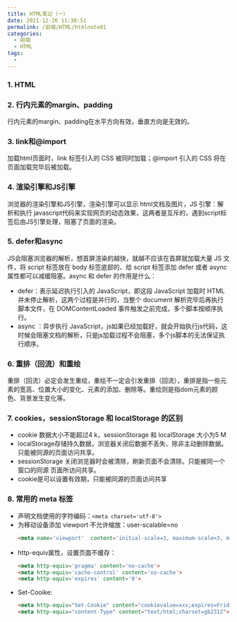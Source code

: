 ```yaml
---
title: HTML笔记（一）
date: 2021-12-26 11:38:51
permalink: /前端/HTML/htmlnote01
categories:
  - 前端
  - HTML
tags:
  -
---
```

### 1. HTML

### 2. 行内元素的margin、padding
行内元素的margin、padding在水平方向有效，垂直方向是无效的。

### 3. link和@import
加载html页面时，link 标签引入的 CSS 被同时加载；@import 引入的 CSS 将在页面加载完毕后被加载。
### 4. 渲染引擎和JS引擎
浏览器的渲染引擎和JS引擎，渲染引擎可以显示 html文档及图片，JS 引擎：解析和执行 javascript代码来实现网页的动态效果，这两者是互斥的，遇到script标签后由JS引擎处理，阻塞了页面的渲染。

### 5. defer和async
JS会阻塞浏览器的解析，想首屏渲染的越快，就越不应该在首屏就加载大量 JS 文件，将 script 标签放在 body 标签底部的、给 script 标签添加 defer 或者 async 属性都可以减缓阻塞。async 和 defer 的作用是什么：
- defer：表示延迟执行引入的 JavaScript，即这段 JavaScript 加载时 HTML 并未停止解析，这两个过程是并行的，当整个 document 解析完毕后再执行脚本文件，在 DOMContentLoaded 事件触发之前完成，多个脚本按顺序执行。
- async ：异步执行 JavaScript，js如果已经加载好，就会开始执行js代码，这时候会阻塞文档的解析，只是js加载过程不会阻塞，多个js脚本的无法保证执行顺序。
### 6. 重排（回流）和重绘
重排（回流）必定会发生重绘，重绘不一定会引发重排（回流），重排是指一些元素的宽高、位置大小的变化、元素的添加、删除等。重绘则是指dom元素的颜色、背景发生变化等。
### 7. cookies，sessionStorage 和 localStorage 的区别
- cookie 数据大小不能超过4 k，sessionStorage 和 localStorage 大小为5 M
- localStorage存储持久数据，浏览器关闭后数据不丢失、除非主动删除数据。只能被同源的页面访问共享。
- sessionStorage 关闭浏览器时会被清除，刷新页面不会清除。只能被同一个窗口的同源 页面所访问共享。
- cookie是可以设置有效期，只能被同源的页面访问共享
### 8. 常用的 meta 标签
- 声明文档使用的字符编码：``<meta charset='utf-8'>``
- 为移动设备添加 viewport 不允许缩放：user-scalable=no
  ```html
  <meta name='viewport'  content='initial-scale=1, maximum-scale=3, minimum-scale=1, user-scalable=no'>
  ```
- http-equiv属性，设置页面不缓存：
  ```html
  <meta http-equiv='pragma' content='no-cache'> 
  <meta http-equiv='cache-control' content='no-cache'> 
  <meta http-equiv='expires' content='0'>
  ```
- Set-Cooike:
  ```html
  <meta http-equiv="Set-Cookie" content="cookievalue=xxx;expires=Friday,12-Jan-200118:18:18GMT；path=/">
  <meta http-equiv="content-Type" content="text/html;charset=gb2312">
  ```